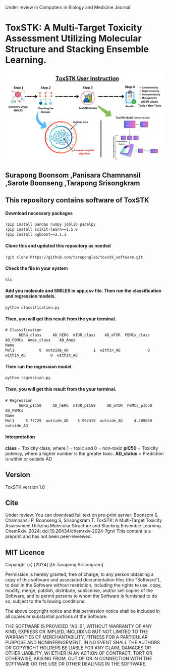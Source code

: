 Under review in Computers in Biology and Medicine Journal.
# ToxSTK: A Multi-Target Toxicity Assessment Utilizing Molecular Structure and Stacking Ensemble Learning.
![graphical abstract](graphical_abstract.jpg)

## Surapong Boonsom ,Panisara Chamnansil ,Sarote Boonseng ,Tarapong Srisongkram


## This repository contains software of ToxSTK

#### Download necessary packages
```
!pip install pandas numpy joblib padelpy
!pip install scikit-learn==1.5.0
!pip install xgboost==2.1.1
```
#### Clone this and updated this repository as needed
```
!git clone https://github.com/taraponglab/toxstk_software.git
```

#### Check the file in your system
```
%ls
```
#### Add you molecule and SMILES in app.csv file. Then run the classification and regression models.
```
python classification.py
```
#### Then, you will get this result from the your terminal.
```
# Classification
      hERG_class     AD_hERG  mTOR_class    AD_mTOR  PBMCs_class   AD_PBMCs  Ames_class    AD_Ames
Name                                                                                              
Mol1           0  outside_AD           1  within_AD            0  within_AD           0  within_AD
```
#### Then run the regression model.
```
python regression.py
```
#### Then, you will get this result from the your terminal.
```
# Regression
      hERG_pIC50     AD_hERG  mTOR_pIC50     AD_mTOR  PBMCs_pIC50    AD_PBMCs
Name                                                                         
Mol1     5.77729  outside_AD    5.997419  outside_AD     4.709869  outside_AD
```
#### Interpretation

**class** = Toxicity class, where 1 = toxic and 0 = non-toxic
**pIC50** = Toxicity potency, where a higher number is the greater toxic.
**AD_status** = Prediction is within or outside AD


## Version
ToxSTK version 1.0

## Cite
Under review. You can download full text on pre-print server: Boonsom S, Chamnansil P, Boonseng S, Srisongkram T. ToxSTK: A Multi-Target Toxicity Assessment Utilizing Molecular Structure and Stacking Ensemble Learning. ChemRxiv. 2024; doi:10.26434/chemrxiv-2024-7grvl This content is a preprint and has not been peer-reviewed.

## MIT Licence

Copyright (c) [2024] [Dr.Tarapong Srisongram]

Permission is hereby granted, free of charge, to any person obtaining a copy
of this software and associated documentation files (the "Software"), to deal
in the Software without restriction, including the rights to use, copy, modify,
merge, publish, distribute, sublicense, and/or sell copies of the Software,
and to permit persons to whom the Software is furnished to do so, subject to
the following conditions:

The above copyright notice and this permission notice shall be included in
all copies or substantial portions of the Software.

THE SOFTWARE IS PROVIDED "AS IS", WITHOUT WARRANTY OF ANY KIND, EXPRESS OR
IMPLIED, INCLUDING BUT NOT LIMITED TO THE WARRANTIES OF MERCHANTABILITY,
FITNESS FOR A PARTICULAR PURPOSE AND NONINFRINGEMENT. IN NO EVENT SHALL THE
AUTHORS OR COPYRIGHT HOLDERS BE LIABLE FOR ANY CLAIM, DAMAGES OR OTHER
LIABILITY, WHETHER IN AN ACTION OF CONTRACT, TORT OR OTHERWISE, ARISING FROM,
OUT OF OR IN CONNECTION WITH THE SOFTWARE OR THE USE OR OTHER DEALINGS IN THE
SOFTWARE.

